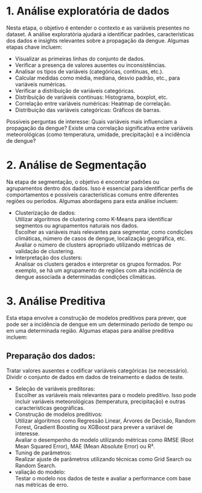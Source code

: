# 1. Análise exploratória de dados 
Nesta etapa, o objetivo é entender o contexto e as variáveis presentes no dataset. A análise exploratória ajudará a identificar padrões, características dos dados e insights relevantes sobre a propagação da dengue. Algumas etapas chave incluem:<br>
* Visualizar as primeiras linhas do conjunto de dados.<br>
* Verificar a presença de valores ausentes ou inconsistências.<br>
* Analisar os tipos de variáveis (categóricas, contínuas, etc.).<br>
* Calcular medidas como média, mediana, desvio padrão, etc., para variáveis numéricas.<br>
* Verificar a distribuição de variáveis categóricas.<br>
* Distribuição de variáveis contínuas: Histograma, boxplot, etc.<br>
* Correlação entre variáveis numéricas: Heatmap de correlação.<br>
* Distribuição das variáveis categóricas: Gráficos de barras.<br>

Possíveis perguntas de interesse:
        Quais variáveis mais influenciam a propagação da dengue?
        Existe uma correlação significativa entre variáveis meteorológicas (como temperatura, umidade, precipitação) e a incidência de dengue?

# 2. Análise de Segmentação

Na etapa de segmentação, o objetivo é encontrar padrões ou agrupamentos dentro dos dados. Isso é essencial para identificar perfis de comportamentos e possíveis características comuns entre diferentes regiões ou períodos. Algumas abordagens para esta análise incluem:
* Clusterização de dados:<br>
        Utilizar algoritmos de clustering como K-Means para identificar segmentos ou agrupamentos naturais nos dados.<br>
        Escolher as variáveis mais relevantes para segmentar, como condições climáticas, número de casos de dengue, localização geográfica, etc.<br>
        Avaliar o número de clusters apropriado utilizando métricas de validação de clustering.<br>
* Interpretação dos clusters:<br>
        Analisar os clusters gerados e interpretar os grupos formados. Por exemplo, se há um agrupamento de regiões com alta incidência de dengue associada a determinadas condições climáticas.<br>

# 3. Análise Preditiva<br>

Esta etapa envolve a construção de modelos preditivos para prever, que pode ser a incidência de dengue em um determinado período de tempo ou em uma determinada região. Algumas etapas para análise preditiva incluem:<br>

## Preparação dos dados:<br>
Tratar valores ausentes e codificar variáveis categóricas (se necessário).<br>
Dividir o conjunto de dados em dados de treinamento e dados de teste.<br>
* Seleção de variáveis preditoras:<br>
        Escolher as variáveis mais relevantes para o modelo preditivo. Isso pode incluir variáveis meteorológicas (temperatura, precipitação) e outras características geográficas.<br> 
* Construção de modelos preditivos:<br>
        Utilizar algoritmos como Regressão Linear, Árvores de Decisão, Random Forest, Gradient Boosting ou XGBoost para prever a variável de interesse.<br>
        Avaliar o desempenho do modelo utilizando métricas como RMSE (Root Mean Squared Error), MAE (Mean Absolute Error) ou R².<br>
* Tuning de parâmetros:<br>
        Realizar ajuste de parâmetros utilizando técnicas como Grid Search ou Random Search.<br>
* valiação do modelo:<br>
        Testar o modelo nos dados de teste e avaliar a performance com base nas métricas de erro.
